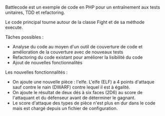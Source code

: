 Battlecode est un exemple de code en PHP pour un entraînement aux tests unitaires, TDD et refactoring.

Le code principal tourne autour de la classe Fight et de sa méthode execute.

Tâches possibles :
* Analyse du code au moyen d'un outil de couverture de code et amélioration de la couverture avec de nouveaux tests  
* Refactoring du code existant pour améliorer la lisibilité du code
* Ajout de nouvelles fonctionnalités

Les nouvelles fonctionnalités :

* On ajoute une nouvelle pièce : l'elfe. L'elfe (ELF) a 4 points d'attaque sauf contre le nain (DWARF) contre lequel il est à égalité.
* On ajoute le résultat de deux dés à six faces (2D6) au score de l'attaquant et du défenseur avant de déterminer le gagnant.
* Le score d'attaque des types de pièce n'est plus en dur dans le code mais est chargé depuis un fichier de configuration.
